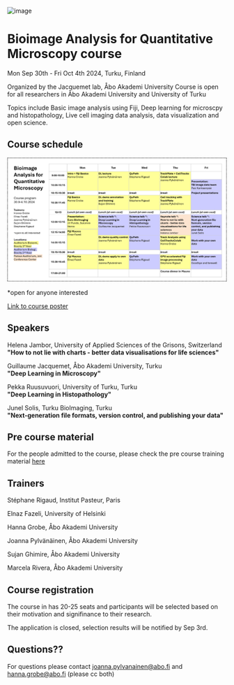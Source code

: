 ![image](https://github.com/jpylvanainen/Image_analysis_course_24/assets/74545655/ec25a5bc-a52c-4f52-b3e7-fe3ebb488995)


# Bioimage Analysis for Quantitative Microscopy course


Mon Sep 30th - Fri Oct 4th 2024, Turku, Finland

Organized by the Jacquemet lab, Åbo Akademi University
Course is open for all researchers in  Åbo Akademi University and University of Turku

Topics include Basic image analysis using Fiji, Deep learning for microscpy and histopathology, Live cell imaging data analysis, data visualization and open science.


## Course schedule

![picture](https://github.com/jpylvanainen/Image_analysis_course_24/blob/main/course_program_final.png)

*open for anyone interested

[Link to course poster](https://github.com/jpylvanainen/Image_analysis_course_24/blob/main/course_poster/course%20poster-01.png)

## Speakers

Helena Jambor, University of Applied Sciences of the Grisons, Switzerland <br /> **"How to not lie with charts - better data visualisations for life sciences"**

Guillaume Jacquemet, Åbo Akademi University, Turku <br /> **"Deep Learning in Microscopy"**

Pekka Ruusuvuori, University of Turku, Turku <br /> **"Deep Learning in Histopathology"**


Junel Solis, Turku BioImaging, Turku <br /> **"Next-generation file formats, version control, and publishing your data"**

## Pre course material 

For the people admitted to the course, please check the pre course training material [here](https://sites.google.com/ivaskalab.com/precoursematerial?usp=sharing)


## Trainers

Stéphane Rigaud, Institut Pasteur, Paris

Elnaz Fazeli, University of Helsinki

Hanna Grobe, Åbo Akademi University

Joanna Pylvänäinen, Åbo Akademi University

Sujan Ghimire, Åbo Akademi University

Marcela Rivera, Åbo Akademi University


## Course registration

The course in has 20-25 seats and participants will be selected based on their motivation and signifinance to their research.

The application is closed, selection results will be notified by Sep 3rd.


## Questions?? 
For questions please contact joanna.pylvanainen@abo.fi and hanna.grobe@abo.fi (please cc both)


